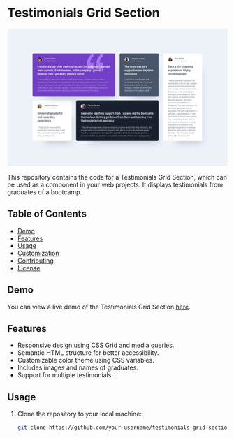 # Testimonials Grid Section

![Website Preview](design/desktop-design.jpg)


This repository contains the code for a Testimonials Grid Section, which can be used as a component in your web projects. It displays testimonials from graduates of a bootcamp.

## Table of Contents
- [Demo](#demo)
- [Features](#features)
- [Usage](#usage)
- [Customization](#customization)
- [Contributing](#contributing)
- [License](#license)

## Demo
You can view a live demo of the Testimonials Grid Section [here](https://your-demo-url.com).

## Features
- Responsive design using CSS Grid and media queries.
- Semantic HTML structure for better accessibility.
- Customizable color theme using CSS variables.
- Includes images and names of graduates.
- Support for multiple testimonials.

## Usage
1. Clone the repository to your local machine:
   ```bash
   git clone https://github.com/your-username/testimonials-grid-section.git

